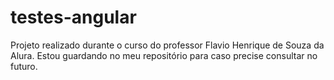 # testes-angular

Projeto realizado durante o curso do professor Flavio Henrique de Souza da Alura. Estou guardando no meu repositório para caso precise consultar no futuro.

